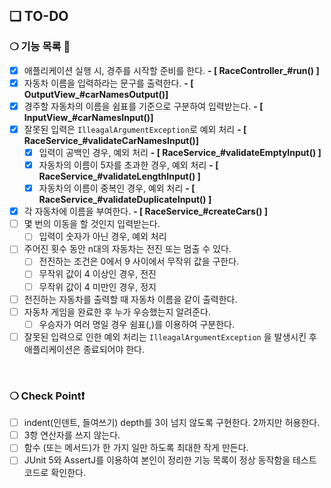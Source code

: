 ## ❏ TO-DO

### ❍ 기능 목록 🌱

- [x] 애플리케이션 실행 시, 경주를 시작할 준비를 한다. **- [ RaceController_#run() ]**
- [x] 자동차 이름을 입력하라는 문구를 출력한다. **- [ OutputView_#carNamesOutput()]**
- [x]  경주할 자동차의 이름을 쉼표를 기준으로 구분하여 입력받는다. **- [ InputView_#carNamesInput()]**
- [x]  잘못된 입력은 `IlleagalArgumentException`로 예외 처리 **- [ RaceService_#validateCarNamesInput()]**
    - [x]  입력이 공백인 경우, 예외 처리 **- [ RaceService_#validateEmptyInput() ]**
    - [x]  자동차의 이름이 5자를 초과한 경우, 예외 처리 **- [ RaceService_#validateLengthInput() ]**
    - [x]  자동차의 이름이 중복인 경우, 예외 처리 **- [ RaceService_#validateDuplicateInput() ]**
- [x]  각 자동차에 이름을 부여한다. **- [ RaceService_#createCars() ]**
- [ ]  몇 번의 이동을 할 것인지 입력받는다.
    - [ ]  입력이 숫자가 아닌 경우, 예외 처리
- [ ]  주어진 횟수 동안 n대의 자동차는 전진 또는 멈출 수 있다.
    - [ ]  전진하는 조건은 0에서 9 사이에서 무작위 값을 구한다.
    - [ ]  무작위 값이 4 이상인 경우, 전진
    - [ ]  무작위 값이 4 미만인 경우, 정지
- [ ]  전진하는 자동차를 출력할 때 자동차 이름을 같이 출력한다.
- [ ]  자동차 게임을 완료한 후 누가 우승했는지 알려준다.
    - [ ]  우승자가 여러 명일 경우 쉼표(,)를 이용하여 구분한다.
- [ ]  잘못된 입력으로 인한 예외 처리는 `IlleagalArgumentException` 을 발생시킨 후 애플리케이션은 종료되어야 한다.

<br />

### ❍ Check Point❗

- [ ]  indent(인덴트, 들여쓰기) depth를 3이 넘지 않도록 구현한다. 2까지만 허용한다.
- [ ]  3항 연산자를 쓰지 않는다.
- [ ]  함수 (또는 메서드)가 한 가지 일만 하도록 최대한 작게 만든다.
- [ ]  JUnit 5와 AssertJ를 이용하여 본인이 정리한 기능 목록이 정상 동작함을 테스트 코드로 확인한다.